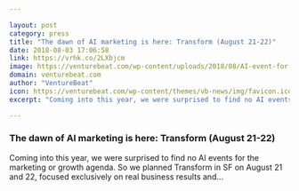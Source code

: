 ```yaml
---

layout: post
category: press
title: "The dawn of AI marketing is here: Transform (August 21-22)"
date: 2018-08-03 17:06:58
link: https://vrhk.co/2LXbjcm
image: https://venturebeat.com/wp-content/uploads/2018/08/AI-event-for-marketers.jpg?fit=990%2C659&strip=all
domain: venturebeat.com
author: "VentureBeat"
icon: https://venturebeat.com/wp-content/themes/vb-news/img/favicon.ico
excerpt: "Coming into this year, we were surprised to find no AI events for the marketing or growth agenda. So we planned Transform in SF on August 21 and 22, focused exclusively on real business results and…"

---
```


### The dawn of AI marketing is here: Transform (August 21-22)

Coming into this year, we were surprised to find no AI events for the marketing or growth agenda. So we planned Transform in SF on August 21 and 22, focused exclusively on real business results and…